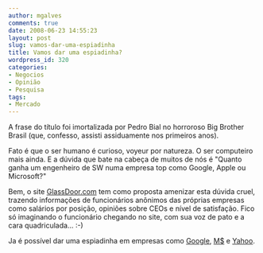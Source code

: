 ```yaml
---
author: mgalves
comments: true
date: 2008-06-23 14:55:23
layout: post
slug: vamos-dar-uma-espiadinha
title: Vamos dar uma espiadinha?
wordpress_id: 320
categories:
- Negocios
- Opinião
- Pesquisa
tags:
- Mercado
---
```


A frase do título foi imortalizada por Pedro Bial no horroroso Big Brother Brasil (que, confesso, assisti assiduamente nos primeiros anos).

Fato é que o ser humano é curioso, voyeur por natureza. O ser computeiro mais ainda. E a dúvida que bate na cabeça de muitos de nós é "Quanto ganha um engenheiro de SW numa empresa top como Google, Apple ou Microsoft?"

Bem, o site [GlassDoor.com](http://www.glassdoor.com/) tem como proposta amenizar esta dúvida cruel, trazendo informações de funcionários anônimos das próprias empresas como salários por posição, opiniões sobre CEOs e nível de satisfação. Fico só imaginando o funcionário chegando no site, com sua voz de pato e a cara quadriculada... :-)

Ja é possível dar uma espiadinha em empresas como [Google](http://www.glassdoor.com/Salaries/Google-Salaries-E9079.htm), [M$](http://www.glassdoor.com/Salaries/Microsoft-Salaries-E1651.htm) e [Yahoo](http://www.glassdoor.com/Salaries/Yahoo-Salaries-E5807.htm).
